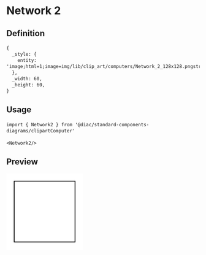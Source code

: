 # Network 2

## Definition

```
{
  _style: { 
    entity: 'image;html=1;image=img/lib/clip_art/computers/Network_2_128x128.pngstrokeColor=none;',
  },
  _width: 60,
  _height: 60,
}
```

## Usage

```
import { Network2 } from '@diac/standard-components-diagrams/clipartComputer'

<Network2/>
```

## Preview

<img src="./network-2.png" width="200"/>
